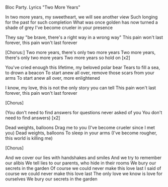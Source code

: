 Bloc Party. Lyrics
"Two More Years"

In two more years, my sweetheart, we will see another view
Such longing for the past for such completion
What was once golden has now turned a shade of grey
I've become crueler in your presence

They say "be brave, there's a right way in a wrong way"
This pain won't last forever, this pain won't last forever

[Chorus:]
Two more years, there's only two more years
Two more years, there's only two more years
Two more years so hold on [x2]

You've cried enough this lifetime, my beloved polar bear
Tears to fill a sea, to drown a beacon
To start anew all over, remove those scars from your arms
To start anew all over, more enlightened

I know, my love, this is not the only story you can tell
This pain won't last forever, this pain won't last forever

[Chorus]

(You don't need to find answers for questions never asked of you
You don't need to find answers) [x2]

Dead weights, balloons
Drag me to you (I've become crueler since I met you)
Dead weights, balloons
To sleep in your arms (I've become rougher, this world is killing me)

[Chorus]

And we cover our lies with handshakes and smiles
And we try to remember our alibis
We tell lies to our parents, who hide in their rooms
We bury our secrets in the garden
Of course we could never make this love last
I said of course we could never make this love last
The only love we know is love for ourselves
We bury our secrets in the garden
